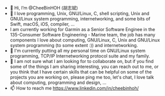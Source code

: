 - 👋 Hi, I’m @CheeBinHOH (胡志斌)
- 👀 I love programming, Unix, GNU/Linux, C, shell scripting, Unix and GNU/Linux system programming, internetworking, and some bits of Swift, macOS, iOS, compiler, ...
- I am currently working for Garmin as a Senior Software Enginee in the 135-Consumer Software Engineering - Marine team, the job has many components I love about computing, GNU/Linux, C, Unix and GNU/Linux system programming (to some extent :)) and internetworking.
- 🌱 I'm currently putting all my personal time on GNU/Linux system programming, TCP/IP Internetworking protocol suite and my family.
- 💞️ I am not sure what I am looking for to collaborate on, but if you find some of the things I am sharing interesting, you can reach out to me, or you think that I have certain skills that can be helpful on some of the projects you are working on, please ping me too, let's chat, I love talk about computing, programming and design, ...
- 📫 How to reach me https://www.linkedin.com/in/cheebinhoh/

<!---
cheebinhoh/cheebinhoh is a ✨ special ✨ repository because its `README.md` (this file) appears on your GitHub profile.
You can click the Preview link to take a look at your changes.
--->
